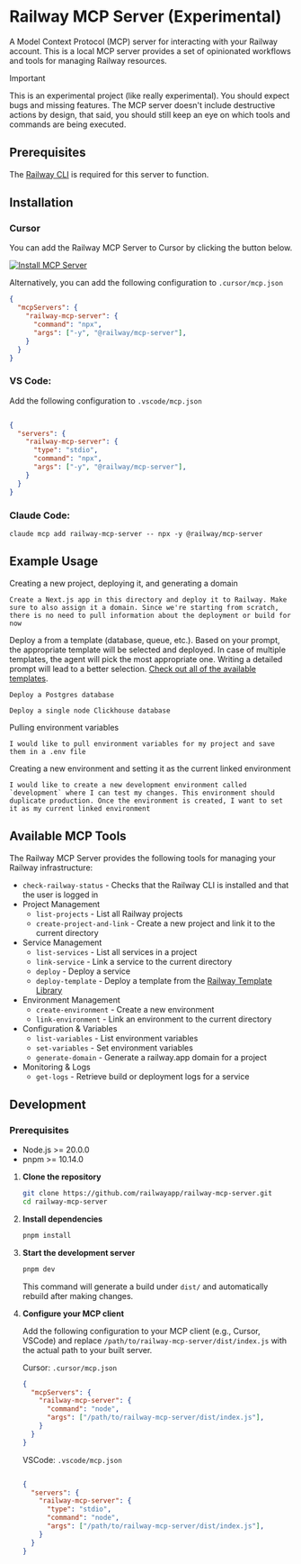 # Railway MCP Server (Experimental)

A Model Context Protocol (MCP) server for interacting with your Railway account. This is a local MCP server provides a set of opinionated workflows and tools for managing Railway resources.

> [!IMPORTANT]
> This is an experimental project (like really experimental). You should expect bugs and missing features. The MCP server doesn't include destructive actions by design, that said, you should still keep an eye on which tools and commands are being executed.

## Prerequisites

The [Railway CLI](https://docs.railway.com/guides/cli) is required for this server to function.

## Installation

### Cursor

You can add the Railway MCP Server to Cursor by clicking the button below.

[![Install MCP Server](https://cursor.com/deeplink/mcp-install-dark.svg)](https://cursor.com/en/install-mcp?name=railway-mcp-server&config=eyJjb21tYW5kIjoibnB4IC15IEByYWlsd2F5L21jcC1zZXJ2ZXIifQ%3D%3D)

Alternatively, you can add the following configuration to `.cursor/mcp.json`

```json
{
  "mcpServers": {
    "railway-mcp-server": {
      "command": "npx",
      "args": ["-y", "@railway/mcp-server"],
    }
  }
}
```

### VS Code: 

Add the following configuration to `.vscode/mcp.json`

   ```json
   
   {
     "servers": {
       "railway-mcp-server": {
         "type": "stdio",
         "command": "npx",
         "args": ["-y", "@railway/mcp-server"],
       }
     }
   }
   ```
   
### Claude Code:
```shell
claude mcp add railway-mcp-server -- npx -y @railway/mcp-server
```

## Example Usage

Creating a new project, deploying it, and generating a domain

```text
Create a Next.js app in this directory and deploy it to Railway. Make sure to also assign it a domain. Since we're starting from scratch, there is no need to pull information about the deployment or build for now
```


Deploy a from a template (database, queue, etc.). Based on your prompt, the appropriate template will be selected and deployed. In case of multiple templates, the agent will pick the most appropriate one. Writing a detailed prompt will lead to a better selection. [Check out all of the available templates](https://railway.com/deploy).

```text
Deploy a Postgres database
```

```text
Deploy a single node Clickhouse database
```


Pulling environment variables

```text
I would like to pull environment variables for my project and save them in a .env file
```

Creating a new environment and setting it as the current linked environment
```text
I would like to create a new development environment called `development` where I can test my changes. This environment should duplicate production. Once the environment is created, I want to set it as my current linked environment
```

## Available MCP Tools

The Railway MCP Server provides the following tools for managing your Railway infrastructure:

- `check-railway-status` - Checks that the Railway CLI is installed and that the user is logged in
- Project Management
  - `list-projects` - List all Railway projects
  - `create-project-and-link` - Create a new project and link it to the current directory
- Service Management
  - `list-services` - List all services in a project
  - `link-service` - Link a service to the current directory
  - `deploy` - Deploy a service
  - `deploy-template` - Deploy a template from the [Railway Template Library](https://railway.com/deploy)
- Environment Management
  - `create-environment` - Create a new environment
  - `link-environment` - Link an environment to the current directory
- Configuration & Variables
  - `list-variables` - List environment variables
  - `set-variables` - Set environment variables
  - `generate-domain` - Generate a railway.app domain for a project
- Monitoring & Logs
  - `get-logs` - Retrieve build or deployment logs for a service


## Development

### Prerequisites
- Node.js >= 20.0.0
- pnpm >= 10.14.0


1. **Clone the repository**
   ```bash
   git clone https://github.com/railwayapp/railway-mcp-server.git
   cd railway-mcp-server
   ```

2. **Install dependencies**
   ```bash
   pnpm install
   ```

3. **Start the development server**
   ```bash
   pnpm dev
   ```

   This command will generate a build under `dist/` and automatically rebuild after making changes.

4. **Configure your MCP client**
   
   Add the following configuration to your MCP client (e.g., Cursor, VSCode) and replace `/path/to/railway-mcp-server/dist/index.js` with the actual path to your built server.
   
   Cursor: `.cursor/mcp.json`

   ```json
   {
     "mcpServers": {
       "railway-mcp-server": {
         "command": "node",
         "args": ["/path/to/railway-mcp-server/dist/index.js"],
       }
     }
   }
   ```

   VSCode: `.vscode/mcp.json`

   ```json
   
   {
     "servers": {
       "railway-mcp-server": {
         "type": "stdio",
         "command": "node",
         "args": ["/path/to/railway-mcp-server/dist/index.js"],
       }
     }
   }
   ```
